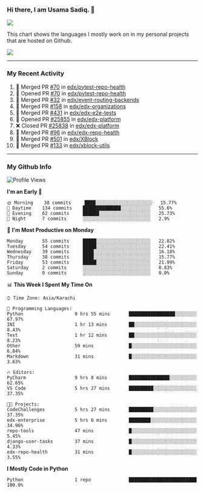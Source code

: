 ### Hi there, I am Usama Sadiq. 👋

<img align="center" src="https://github-readme-stats.vercel.app/api?username=UsamaSadiq&custom_title=My Stats&show_icons=true&theme=dark&count_private=true&include_all_commits=true" />


This chart shows the languages I mostly work on in my personal projects that are hosted on Github.

<img align="center" src="https://github-readme-stats.vercel.app/api/top-langs/?username=UsamaSadiq&langs_count=10&layout=compact" />

<!---
---
<a><img align="center" src="https://github-readme-stats.vercel.app/api/pin/?username=UsamaSadiq&repo=CodeChallenges)" /></a>
--->
--- 

### My Recent Activity
<!--START_SECTION:activity-->
1. 🎉 Merged PR [#70](https://github.com/edx/pytest-repo-health/pull/70) in [edx/pytest-repo-health](https://github.com/edx/pytest-repo-health)
2. 💪 Opened PR [#70](https://github.com/edx/pytest-repo-health/pull/70) in [edx/pytest-repo-health](https://github.com/edx/pytest-repo-health)
3. 🎉 Merged PR [#32](https://github.com/edx/event-routing-backends/pull/32) in [edx/event-routing-backends](https://github.com/edx/event-routing-backends)
4. 🎉 Merged PR [#158](https://github.com/edx/edx-organizations/pull/158) in [edx/edx-organizations](https://github.com/edx/edx-organizations)
5. 🎉 Merged PR [#431](https://github.com/edx/edx-e2e-tests/pull/431) in [edx/edx-e2e-tests](https://github.com/edx/edx-e2e-tests)
6. 💪 Opened PR [#25855](https://github.com/edx/edx-platform/pull/25855) in [edx/edx-platform](https://github.com/edx/edx-platform)
7. ❌ Closed PR [#25838](https://github.com/edx/edx-platform/pull/25838) in [edx/edx-platform](https://github.com/edx/edx-platform)
8. 🎉 Merged PR [#96](https://github.com/edx/edx-repo-health/pull/96) in [edx/edx-repo-health](https://github.com/edx/edx-repo-health)
9. 🎉 Merged PR [#501](https://github.com/edx/XBlock/pull/501) in [edx/XBlock](https://github.com/edx/XBlock)
10. 🎉 Merged PR [#133](https://github.com/edx/xblock-utils/pull/133) in [edx/xblock-utils](https://github.com/edx/xblock-utils)
<!--END_SECTION:activity-->

--- 
### My Github Info
<!--START_SECTION:waka-->
![Profile Views](http://img.shields.io/badge/Profile%20Views-338-blue)

**I'm an Early 🐤** 

```text
🌞 Morning    38 commits     ████░░░░░░░░░░░░░░░░░░░░░   15.77% 
🌆 Daytime    134 commits    ██████████████░░░░░░░░░░░   55.6% 
🌃 Evening    62 commits     ██████░░░░░░░░░░░░░░░░░░░   25.73% 
🌙 Night      7 commits      ░░░░░░░░░░░░░░░░░░░░░░░░░   2.9%

```
📅 **I'm Most Productive on Monday** 

```text
Monday       55 commits     █████░░░░░░░░░░░░░░░░░░░░   22.82% 
Tuesday      54 commits     █████░░░░░░░░░░░░░░░░░░░░   22.41% 
Wednesday    39 commits     ████░░░░░░░░░░░░░░░░░░░░░   16.18% 
Thursday     38 commits     ████░░░░░░░░░░░░░░░░░░░░░   15.77% 
Friday       53 commits     █████░░░░░░░░░░░░░░░░░░░░   21.99% 
Saturday     2 commits      ░░░░░░░░░░░░░░░░░░░░░░░░░   0.83% 
Sunday       0 commits      ░░░░░░░░░░░░░░░░░░░░░░░░░   0.0%

```


📊 **This Week I Spent My Time On** 

```text
⌚︎ Time Zone: Asia/Karachi

💬 Programming Languages: 
Python                   9 hrs 55 mins       █████████████████░░░░░░░░   67.97% 
INI                      1 hr 13 mins        ██░░░░░░░░░░░░░░░░░░░░░░░   8.43% 
Text                     1 hr 12 mins        ██░░░░░░░░░░░░░░░░░░░░░░░   8.23% 
Other                    59 mins             █░░░░░░░░░░░░░░░░░░░░░░░░   6.84% 
Markdown                 31 mins             █░░░░░░░░░░░░░░░░░░░░░░░░   3.63%

🔥 Editors: 
PyCharm                  9 hrs 8 mins        ███████████████░░░░░░░░░░   62.65% 
VS Code                  5 hrs 27 mins       █████████░░░░░░░░░░░░░░░░   37.35%

🐱‍💻 Projects: 
CodeChallenges           5 hrs 27 mins       █████████░░░░░░░░░░░░░░░░   37.35% 
edx-enterprise           5 hrs 6 mins        ████████░░░░░░░░░░░░░░░░░   34.96% 
repo-tools               47 mins             █░░░░░░░░░░░░░░░░░░░░░░░░   5.45% 
django-user-tasks        37 mins             █░░░░░░░░░░░░░░░░░░░░░░░░   4.33% 
edx-repo-health          31 mins             █░░░░░░░░░░░░░░░░░░░░░░░░   3.55%

```

**I Mostly Code in Python** 

```text
Python                   1 repo              █████████████████████████   100.0%

```



<!--END_SECTION:waka-->
<!--
**UsamaSadiq/UsamaSadiq** is a ✨ _special_ ✨ repository because its `README.md` (this file) appears on your GitHub profile.

Here are some ideas to get you started:

- 🔭 I’m currently working on ...
- 🌱 I’m currently learning ...
- 👯 I’m looking to collaborate on ...
- 🤔 I’m looking for help with ...
- 💬 Ask me about ...
- 📫 How to reach me: ...
- 😄 Pronouns: ...
- ⚡ Fun fact: ...
-->
